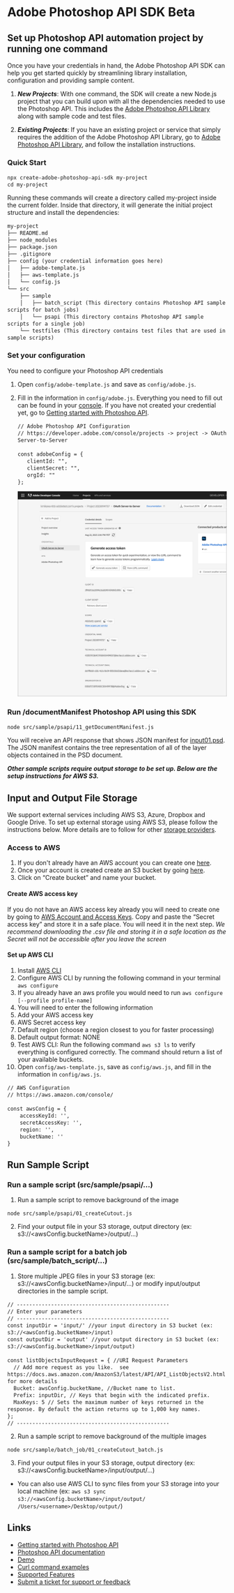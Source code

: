 # Adobe Photoshop API SDK Beta

## Set up Photoshop API automation project by running one command

Once you have your credentials in hand, the Adobe Photoshop API SDK can help you get started quickly by streamlining library installation, configuration and providing sample content.

1. ___New Projects___: With one command, the SDK will create a new Node.js project that you can build upon with all the dependencies needed to use the Photoshop API. This includes the [Adobe Photoshop API Library](https://github.com/adobe/aio-lib-photoshop-api) along with sample code and test files.

1. ___Existing Projects___: If you have an existing project or service that simply requires the addition of the Adobe Photoshop API Library, go to [Adobe Photoshop API Library](https://github.com/adobe/aio-lib-photoshop-api), and follow the installation instructions.


### Quick Start

```
npx create-adobe-photoshop-api-sdk my-project
cd my-project
```
Running these commands will create a directory called my-project inside the current folder. Inside that directory, it will generate the initial project structure and install the dependencies:

```
my-project
├── README.md
├── node_modules
├── package.json
├── .gitignore
├── config (your credential information goes here)
│   ├── adobe-template.js
│   ├── aws-template.js
│   └── config.js
└── src
    ├── sample
    │   ├── batch_script (This directory contains Photoshop API sample scripts for batch jobs)
    │   └── psapi (This directory contains Photoshop API sample scripts for a single job)
    └── testfiles (This directory contains test files that are used in sample scripts)
```
### Set your configuration
You need to configure your Photoshop API credentials

1. Open `config/adobe-template.js` and save as `config/adobe.js`.
1. Fill in the information in `config/adobe.js`. Everything you need to fill out can be found in your [console](https://developer.adobe.com/console/projects). If you have not created your credential yet, go to [Getting started with Photoshop API](https://developer-stage.adobe.com/photoshop/photoshop-api-docs/getting-started/#get-access).

   ```
   // Adobe Photoshop API Configuration
   // https://developer.adobe.com/console/projects -> project -> OAuth Server-to-Server

   const adobeConfig = {
      clientId: "",
      clientSecret: "",
      orgId: ""
   };
   ```
   ![](docs/console.jpg)

### Run /documentManifest Photoshop API using this SDK

```
node src/sample/psapi/11_getDocumentManifest.js
```

You will receive an API response that shows JSON manifest for [input01.psd](https://raw.githubusercontent.com/adobe/adobe-photoshop-api-sdk/main/testfiles/input/input01.psd). The JSON manifest contains the tree representation of all of the layer objects contained in the PSD document.

___Other sample scripts require output storage to be set up. Below are the setup instructions for AWS S3.___

## Input and Output File Storage

We support external services including AWS S3, Azure, Dropbox and Google Drive. To set up external storage using AWS S3, please follow the instructions below. More details are to follow for other [storage providers](https://developer-stage.adobe.com/photoshop/photoshop-api-docs/general-workflow/#input-and-output-file-storage).

### Access to AWS
   1. If you don't already have an AWS account you can create one [here](https://docs.aws.amazon.com/rekognition/latest/dg/setting-up.html).
   1. Once your account is created create an S3 bucket by going [here](https://s3.console.aws.amazon.com/s3/buckets).
   1. Click on “Create bucket” and name your bucket. 

#### Create AWS access key

If you do not have an AWS access key already you will need to create one by going to [AWS Account and Access Keys](https://docs.aws.amazon.com/powershell/latest/userguide/pstools-appendix-sign-up.html).
Copy and paste the “Secret access key” and store it in a safe place. You will need it in the next step.
  _We recommend downloading the .csv file and storing it in a safe location as the Secret will not be accessible after you leave the screen_ 

#### Set up AWS CLI

 1. Install [AWS CLI](https://docs.aws.amazon.com/cli/latest/userguide/getting-started-install.html) 
 1. Configure AWS CLI by running the following command in your terminal `aws configure`
 1. If you already have an aws profile you would need to run `aws configure [--profile profile-name]`  
 1. You will need to enter the following information
 1. Add your AWS access key 
 1. AWS Secret access key 
 1. Default region (choose a region closest to you for faster processing) 
 1. Default output format: NONE
 1. Test AWS CLI: Run the following command `aws s3 ls` to verify everything is configured correctly. The command should return a list of your available buckets. 
 1. Open `config/aws-template.js`, save as `config/aws.js`, and fill in the information in `config/aws.js`.

```
// AWS Configuration
// https://aws.amazon.com/console/

const awsConfig = {
    accessKeyId: '',
    secretAccessKey: '',
    region: '',
    bucketName: ''
}
```

## Run Sample Script

### Run a sample script (src/sample/psapi/...)

1. Run a sample script to remove background of the image

```
node src/sample/psapi/01_createCutout.js
```

2. Find your output file in your S3 storage, output directory (ex: s3://<awsConfig.bucketName>/output/...)

### Run a sample script for a batch job (src/sample/batch_script/...)

1. Store multiple JPEG files in your S3 storage (ex: s3://<awsConfig.bucketName>/input/...) or modify input/output directories in the sample script.
```
// -------------------------------------------------
// Enter your parameters
// -------------------------------------------------
const inputDir = 'input/' //your input directory in S3 bucket (ex: s3://<awsConfig.bucketName>/input)
const outputDir = 'output' //your output directory in S3 bucket (ex: s3://<awsConfig.bucketName>/input/output)

const listObjectsInputRequest = { //URI Request Parameters
  // Add more request as you like.  see https://docs.aws.amazon.com/AmazonS3/latest/API/API_ListObjectsV2.html for more details
  Bucket: awsConfig.bucketName, //Bucket name to list.
  Prefix: inputDir, // Keys that begin with the indicated prefix.
  MaxKeys: 5 // Sets the maximum number of keys returned in the response. By default the action returns up to 1,000 key names.
};
// -------------------------------------------------
```
2. Run a sample script to remove background of the multiple images

```
node src/sample/batch_job/01_createCutout_batch.js
```

3. Find your output files in your S3 storage, output directory (ex: s3://<awsConfig.bucketName>/input/output/...)

- You can also use AWS CLI to sync files from your S3 storage into your local machine (ex: `aws s3 sync s3://<awsConfig.bucketName>/input/output/ /Users/<username>/Desktop/output/`)

## Links

- [Getting started with Photoshop API](https://developer-stage.adobe.com/photoshop/photoshop-api-docs/getting-started/#get-access)
- [Photoshop API documentation](https://developer.adobe.com/photoshop/photoshop-api-docs/api/)
- [Demo](https://developer.adobe.com/photoshop/api/demo/)
- [Curl command examples](https://developer.adobe.com/photoshop/photoshop-api-docs/code-sample/)
- [Supported Features](https://developer.adobe.com/photoshop/photoshop-api-docs/features/)
- [Submit a ticket for support or feedback](https://psd-services.zendesk.com/hc/en-us/requests/new)
